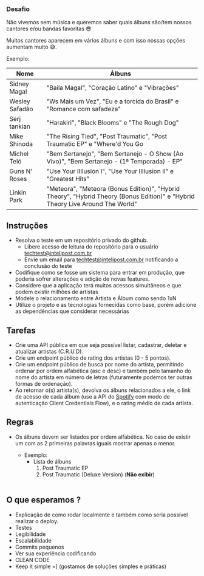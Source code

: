 

### Desafio

Não vivemos sem música e queremos saber quais álbuns são/tem nossos cantores e/ou bandas favoritas 😎

Muitos cantores aparecem em vários álbuns e com isso nossas opções aumentam muito 😅.

Exemplo:

| Nome  | Álbuns  |
|---|---|
| Sidney Magal  | "Baila Magal", "Coração Latino" e "Vibrações"  |
|  Wesley Safadão |  "Ws Mais um Vez", "Eu e a torcida do Brasil" e "Romance com safadeza" |
|  Serj tankian |  "Harakiri", "Black Blooms" e "The Rough Dog" |
|  Mike Shinoda |  "The Rising Tied", "Post Traumatic", "Post Traumatic EP" e "Where'd You Go  |
|  Michel Teló |  "Bem Sertanejo", "Bem Sertanejo - O Show (Ao Vivo)", "Bem Sertanejo - (1ª Temporada) - EP"|
|  Guns N' Roses |  "Use Your IIIlusion I", "Use Your IIIlusion II" e "Greatest Hits"|
|  Linkin Park |  "Meteora", "Meteora (Bonus Edition)", "Hybrid Theory", "Hybrid Theory (Bonus Edition)" e  "Hybrid Theory Live Around The World"|

## Instruções

 * Resolva o teste em um repositório privado do github. 
	* Libere acesso de leitura do repositório para o usuário techtest@intelipost.com.br
	* Envie um email para techtest@intelipost.com.br notificando a conclusão do teste 
 * Codifique como se fosse um sistema para entrar em produção, que poderia sofrer alterações e adição de novas features.
 * Considere que a aplicação terá muitos acessos simultâneos e que podem existir milhões de artistas
 * Modele o relacionamento entre Artista e Álbum como sendo 1xN
 * Utilize o projeto e as tecnologias fornecidas como base, porém adicione as dependências que considerar necessárias

## Tarefas
 
 * Crie uma API pública em que seja possível listar, cadastrar, deletar e atualizar artistas (C.R.U.D).
 * Crie um endpoint público de rating dos artistas (0 - 5 pontos).
 * Crie um endpoint público de busca por nome do artista, permitindo ordenar por ordem alfabética (asc e desc) e também pelo tamanho do nome do artista em número de letras (futuramente podemos ter outras formas de ordenação).
 * Ao retornar o(s) artista(s), devolva os álbuns relacionados a ele, o link de acesso de cada álbum (use a API do [Spotify](https://developer.spotify.com/documentation/web-api/) com modo de autenticação Client Credentials Flow), e o rating médio de cada artista.

## Regras
 
 * Os álbuns devem ser listados por ordem alfabética. No caso de existir um com as 2 primeiras palavras iguais mostrar apenas o menor.
 
   * Exemplo: <br/>
      * Lista de álbuns <br/>
        1) Post Traumatic EP <br/>
        2) Post Traumatic (Deluxe Version) (**Não exibir**) <br/>
        <br/>

## O que esperamos ?

 * Explicação de como rodar localmente e também como seria possível realizar o deploy.
 * Testes
 * Legibilidade
 * Escalabilidade 
 * Commits pequenos
 * Ver sua experiência codificando
 * CLEAN CODE
 * Keep it simple =] (gostamos de soluções simples e práticas)
